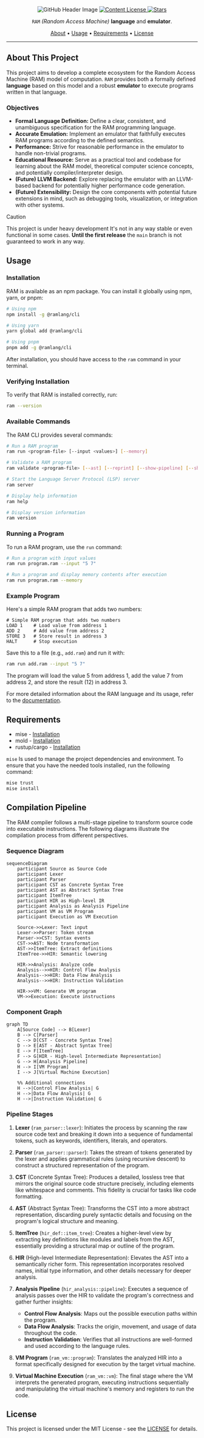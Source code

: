 <div align="center">
  <img src="/.github/images/github-header-image.webp" alt="GitHub Header Image" width="auto" />

  <!-- MIT License -->
  <a href="https://github.com/hadronomy/ram/blob/main/LICENSE">
    <img
      alt="Content License"
      src="https://img.shields.io/github/license/hadronomy/ram?style=for-the-badge&logo=starship&color=ee999f&logoColor=D9E0EE&labelColor=302D41"
    />
  </a>

  <!-- GitHub Repo Stars -->
  <a href="https://github.com/hadronomy/ram/stargazers">
    <img
      alt="Stars"
      src="https://img.shields.io/github/stars/hadronomy/ram?style=for-the-badge&logo=starship&color=c69ff5&logoColor=D9E0EE&labelColor=302D41"
    />
  </a>
  <p></p>
  <span>
    <code>RAM</code> <i>(Random Access Machine)</i> <strong>language</strong> and <strong>emulator</strong>.
  </span>
  <p></p>
  <a href="#about-this-project">About</a> •
  <a href="#usage">Usage</a> •
  <a href="#requirements">Requirements</a> •
  <a href="#license">License</a>
  <hr />

</div>

## About This Project

This project aims to develop a complete ecosystem for the Random Access Machine (RAM) model of computation. `RAM` provides both a formally defined **language** based on this model and a robust **emulator** to execute programs written in that language.

### Objectives

*   **Formal Language Definition:** Define a clear, consistent, and unambiguous specification for the RAM programming language.
*   **Accurate Emulation:** Implement an emulator that faithfully executes RAM programs according to the defined semantics.
*   **Performance:** Strive for reasonable performance in the emulator to handle non-trivial programs.
*   **Educational Resource:** Serve as a practical tool and codebase for learning about the RAM model, theoretical computer science concepts, and potentially compiler/interpreter design.
*   **(Future) LLVM Backend:** Explore replacing the emulator with an LLVM-based backend for potentially higher performance code generation.
*   **(Future) Extensibility:** Design the core components with potential future extensions in mind, such as debugging tools, visualization, or integration with other systems.

> [!CAUTION]
> This project is under heavy development
> It's not in any way stable or even functional in some cases.
> **Until the first release** the `main` branch is not guaranteed
> to work in any way.

## Usage

### Installation

RAM is available as an npm package. You can install it globally using npm, yarn, or pnpm:

```bash
# Using npm
npm install -g @ramlang/cli

# Using yarn
yarn global add @ramlang/cli

# Using pnpm
pnpm add -g @ramlang/cli
```

After installation, you should have access to the `ram` command in your terminal.

### Verifying Installation

To verify that RAM is installed correctly, run:

```bash
ram --version
```

### Available Commands

The RAM CLI provides several commands:

```bash
# Run a RAM program
ram run <program-file> [--input <values>] [--memory]

# Validate a RAM program
ram validate <program-file> [--ast] [--reprint] [--show-pipeline] [--show-cfg] [--show-hir]

# Start the Language Server Protocol (LSP) server
ram server

# Display help information
ram help

# Display version information
ram version
```

### Running a Program

To run a RAM program, use the `run` command:

```bash
# Run a program with input values
ram run program.ram --input "5 7"

# Run a program and display memory contents after execution
ram run program.ram --memory
```

### Example Program

Here's a simple RAM program that adds two numbers:

```
# Simple RAM program that adds two numbers
LOAD 1    # Load value from address 1
ADD 2     # Add value from address 2
STORE 3   # Store result in address 3
HALT      # Stop execution
```

Save this to a file (e.g., `add.ram`) and run it with:

```bash
ram run add.ram --input "5 7"
```

The program will load the value 5 from address 1, add the value 7 from address 2, and store the result (12) in address 3.

For more detailed information about the RAM language and its usage, refer to the [documentation](https://ram.hadronomy.dev/docs).

## Requirements

- mise - [Installation](https://mise.jdx.dev)
- mold - [Installation](https://github.com/rui314/mold)
- rustup/cargo - [Installation](https://rustup.rs)

`mise` Is used to manage the project dependencies and environment.
To ensure that you have the needed tools installed, run the following command:

```bash
mise trust
mise install
```

## Compilation Pipeline

The RAM compiler follows a multi-stage pipeline to transform source code into executable instructions. The following diagrams illustrate the compilation process from different perspectives.

### Sequence Diagram

```mermaid
sequenceDiagram
    participant Source as Source Code
    participant Lexer
    participant Parser
    participant CST as Concrete Syntax Tree
    participant AST as Abstract Syntax Tree
    participant ItemTree
    participant HIR as High-level IR
    participant Analysis as Analysis Pipeline
    participant VM as VM Program
    participant Execution as VM Execution

    Source->>Lexer: Text input
    Lexer->>Parser: Token stream
    Parser->>CST: Syntax events
    CST->>AST: Node transformation
    AST->>ItemTree: Extract definitions
    ItemTree->>HIR: Semantic lowering

    HIR->>Analysis: Analyze code
    Analysis-->>HIR: Control Flow Analysis
    Analysis-->>HIR: Data Flow Analysis
    Analysis-->>HIR: Instruction Validation

    HIR->>VM: Generate VM program
    VM->>Execution: Execute instructions
```

### Component Graph

```mermaid
graph TD
    A[Source Code] --> B[Lexer]
    B --> C[Parser]
    C --> D[CST - Concrete Syntax Tree]
    D --> E[AST - Abstract Syntax Tree]
    E --> F[ItemTree]
    F --> G[HIR - High-level Intermediate Representation]
    G --> H[Analysis Pipeline]
    H --> I[VM Program]
    I --> J[Virtual Machine Execution]

    %% Additional connections
    H -->|Control Flow Analysis| G
    H -->|Data Flow Analysis| G
    H -->|Instruction Validation| G
```

### Pipeline Stages

1.  **Lexer** (`ram_parser::lexer`): Initiates the process by scanning the raw source code text and breaking it down into a sequence of fundamental tokens, such as keywords, identifiers, literals, and operators.

2.  **Parser** (`ram_parser::parser`): Takes the stream of tokens generated by the lexer and applies grammatical rules (using recursive descent) to construct a structured representation of the program.

3.  **CST** (Concrete Syntax Tree): Produces a detailed, lossless tree that mirrors the original source code structure precisely, including elements like whitespace and comments. This fidelity is crucial for tasks like code formatting.

4.  **AST** (Abstract Syntax Tree): Transforms the CST into a more abstract representation, discarding purely syntactic details and focusing on the program's logical structure and meaning.

5.  **ItemTree** (`hir_def::item_tree`): Creates a higher-level view by extracting key definitions like modules and labels from the AST, essentially providing a structural map or outline of the program.

6.  **HIR** (High-level Intermediate Representation): Elevates the AST into a semantically richer form. This representation incorporates resolved names, initial type information, and other details necessary for deeper analysis.

7.  **Analysis Pipeline** (`hir_analysis::pipeline`): Executes a sequence of analysis passes over the HIR to validate the program's correctness and gather further insights:
    *   **Control Flow Analysis**: Maps out the possible execution paths within the program.
    *   **Data Flow Analysis**: Tracks the origin, movement, and usage of data throughout the code.
    *   **Instruction Validation**: Verifies that all instructions are well-formed and used according to the language rules.

8.  **VM Program** (`ram_vm::program`): Translates the analyzed HIR into a format specifically designed for execution by the target virtual machine.

9.  **Virtual Machine Execution** (`ram_vm::vm`): The final stage where the VM interprets the generated program, executing instructions sequentially and manipulating the virtual machine's memory and registers to run the code.

## License

This project is licensed under the MIT License - see the [LICENSE](LICENSE) for details.

